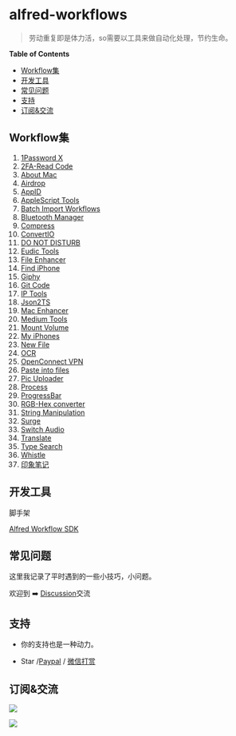 # alfred-workflows

> 劳动重复即是体力活，so需要以工具来做自动化处理，节约生命。


<!-- START doctoc generated TOC please keep comment here to allow auto update -->
<!-- DON'T EDIT THIS SECTION, INSTEAD RE-RUN doctoc TO UPDATE -->
**Table of Contents**

- [Workflow集](#workflow%E9%9B%86)
- [开发工具](#%E5%BC%80%E5%8F%91%E5%B7%A5%E5%85%B7)
- [常见问题](#%E5%B8%B8%E8%A7%81%E9%97%AE%E9%A2%98)
- [支持](#%E6%94%AF%E6%8C%81)
- [订阅&交流](#%E8%AE%A2%E9%98%85%E4%BA%A4%E6%B5%81)

<!-- END doctoc generated TOC please keep comment here to allow auto update -->

## Workflow集

<!--workflow-start-->
1. [1Password X](https://github.com/alanhg/alfred-workflows/tree/master/1password)
2. [2FA-Read Code](https://github.com/alanhg/alfred-workflows/tree/master/2fa-read-code)
3. [About Mac](https://github.com/alanhg/alfred-workflows/tree/master/about-mac)
4. [Airdrop](https://github.com/alanhg/alfred-workflows/tree/master/airdrop)
5. [AppID](https://github.com/alanhg/alfred-workflows/tree/master/appid)
6. [AppleScript Tools](https://github.com/alanhg/alfred-workflows/tree/master/apple-script)
7. [Batch Import Workflows](https://github.com/alanhg/alfred-workflows/tree/master/batch-import-workflows)
8. [Bluetooth Manager](https://github.com/alanhg/alfred-workflows/tree/master/bluetooth-manager)
9. [Compress](https://github.com/alanhg/alfred-workflows/tree/master/compress-gif)
10. [ConvertIO](https://github.com/alanhg/alfred-workflows/tree/master/convertio)
11. [DO NOT DISTURB](https://github.com/alanhg/alfred-workflows/tree/master/do-not-disturb)
12. [Eudic Tools](https://github.com/alanhg/alfred-workflows/tree/master/eudic-tools)
13. [File Enhancer](https://github.com/alanhg/alfred-workflows/tree/master/file-enhancer)
14. [Find iPhone](https://github.com/alanhg/alfred-workflows/tree/master/find-my-iphone)
15. [Giphy](https://github.com/alanhg/alfred-workflows/tree/master/giphy)
16. [Git Code](https://github.com/alanhg/alfred-workflows/tree/master/git-code)
17. [IP Tools](https://github.com/alanhg/alfred-workflows/tree/master/ip-tools)
18. [Json2TS](https://github.com/alanhg/alfred-workflows/tree/master/json2Ts)
19. [Mac Enhancer](https://github.com/alanhg/alfred-workflows/tree/master/mac-enhancer)
20. [Medium Tools](https://github.com/alanhg/alfred-workflows/tree/master/medium-publisher)
21. [Mount Volume](https://github.com/alanhg/alfred-workflows/tree/master/mount-volume)
22. [My iPhones](https://github.com/alanhg/alfred-workflows/tree/master/my-iphones)
23. [New File](https://github.com/alanhg/alfred-workflows/tree/master/new-file)
24. [OCR](https://github.com/alanhg/alfred-workflows/tree/master/ocr)
25. [OpenConnect VPN](https://github.com/alanhg/alfred-workflows/tree/master/openconnect-vpn)
26. [Paste into files](https://github.com/alanhg/alfred-workflows/tree/master/paste-into-files)
27. [Pic Uploader](https://github.com/alanhg/alfred-workflows/tree/master/pic-uploader)
28. [Process](https://github.com/alanhg/alfred-workflows/tree/master/process)
29. [ProgressBar](https://github.com/alanhg/alfred-workflows/tree/master/progress-bar)
30. [RGB-Hex converter](https://github.com/alanhg/alfred-workflows/tree/master/rgb-hex-converter)
31. [String Manipulation](https://github.com/alanhg/alfred-workflows/tree/master/string-manipulation)
32. [Surge](https://github.com/alanhg/alfred-workflows/tree/master/surge)
33. [Switch Audio](https://github.com/alanhg/alfred-workflows/tree/master/switch-audio)
34. [Translate](https://github.com/alanhg/alfred-workflows/tree/master/translate)
35. [Type Search](https://github.com/alanhg/alfred-workflows/tree/master/type-search)
36. [Whistle](https://github.com/alanhg/alfred-workflows/tree/master/whistle)
37. [印象笔记](https://github.com/alanhg/alfred-workflows/tree/master/印象笔记)<!--workflow-end-->

## 开发工具

脚手架

[Alfred Workflow SDK](https://github.com/alanhg/alfred-utils)

## 常见问题

这里我记录了平时遇到的一些小技巧，小问题。

欢迎到 ➡️ [Discussion](https://github.com/alanhg/alfred-workflows/discussions)交流


## 支持

- 你的支持也是一种动力。

- Star /[Paypal](https://www.paypal.com/paypalme/alanhe421)
  / [微信打赏](./wechat-award.jpg)

## 订阅&交流

[![](https://img.shields.io/badge/Medium-12100E?style=for-the-badge&logo=medium&logoColor=white)](https://medium.com/@alanhg)

![](./wechat.png)
